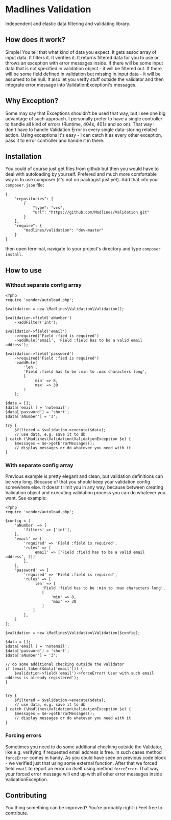 # Madlines Validation
Independent and elastic data filtering and validating library.

## How does it work?
Simple!
You tell that what kind of data you expect.
It gets assoc array of input data. It filters it. It verifies it.
It returns filtered data for you to use or throws an exception with error messages inside.
If there will be some input data that is not specified in validation object - it will be filtered out.
If there will be some field defined in validation but missing in input data - it will be assumed to be null.
It also let you verify stuff outside the validator and then integrate error message into ValidationExceptioni's messages.

## Why Exception?

Some may say that Exceptions shouldn't be used that way, but I see one big advantage of such approach.
I personally prefer to have a single controller to handle all kind of errors (Runtime, 404s, 401s and so on).
That way I don't have to handle Validation Error in every single data-storing related action.
Using exceptions it's easy - I can catch it as every other exception, pass it to error controller and handle
it in there.

## Installation

You could of course just get files from github but then you would have to deal with autoloading by yourself.
Prefered and much more comfortable way is to use composer (it's not on packagist just yet).
Add that into your `composer.json` file:

```
{                                                                                                                                                                                                              
    "repositories": [
        {
            "type": "vcs",
            "url": "https://github.com/Madlines/Validation.git"
        }
    ],
    "require": {
        "madlines/validation": "dev-master"
    }
}

```

then open terminal, navigate to your project's directory and type
`composer install`.

## How to use
### Without separate config array

```
<?php                                                                                                                                                                                                          
require 'vendor/autoload.php';                                               
                                                                               
$validation = new \Madlines\Validation\Validation();                                                   
                                                                                                       
$validation->field('aNumber')                                                                          
    ->addFilter('int');                                                                                
                                                                                                       
$validation->field('email')                                                                            
    ->required('Field :fied is required')     
    ->addRule('email', 'Field :field has to be a valid email address');                                
                                                                                                       
$validation->field('password')                                                                         
    ->required('Field :fied is required')                                                              
    ->addRule(                                                                                         
        'len',                                                                                         
        'Field :field has to be :min to :max characters long',                                         
        [                                                                                              
            'min' => 8,                                                                                
            'max' => 30                                                                                
        ]                                                                                              
    );                                                                                                 
                                                                                                       
$data = [];                                                                                            
$data['email'] = 'notemail';                                                                           
$data['password'] = 'short';                                                                           
$data['aNumber'] = '3';                                                                                
                                                                                                       
try {                                                                                                  
    $filtered = $validation->execute($data);                                                           
    // use data, e.g. save it to db                                                                    
} catch (\Madlines\Validation\ValidationException $e) {                                                
    $messages = $e->getErrorMessages();                                                                
    // display messages or do whatever you need with it                                                
} 
```

### With separate config array

Previous example is pretty elegant and clean, but validation definitions can be very long.
Because of that you should keep your validation config somewhere else. It doesn't limit you
in any way, because between creating Validation object and executing validation process
you can do whatever you want. See example:

```
<?php                                                                                                                                                                                                          
require 'vendor/autoload.php';

$config = [ 
    'aNumber' => [
        'filters' => ['int'],
    ],  
    'email' => [
        'required' => 'Field :field is required',
        'rules' => [
            'email' => ['Field :field has to be a valid email address', []] 
        ],  
    ],  
    'password' => [
        'required' => 'Field :field is required',
        'rules' => [
            'len' => [
                'Field :field has to be :min to :max characters long',
                [   
                    'min' => 8,
                    'max' => 30
                ]   
            ]   
        ],  
    ]   
];

$validation = new \Madlines\Validation\Validation($config);

$data = []; 
$data['email'] = 'notemail';
$data['password'] = 'short';
$data['aNumber'] = '3';

// do some additional checking outside the validator
if (email_taken($data['email'])) {
    $validation->field('email')->forceError('User with such email address is already registered');
}


try {
    $filtered = $validation->execute($data);
    // use data, e.g. save it to db
} catch (\Madlines\Validation\ValidationException $e) {
    $messages = $e->getErrorMessages();
    // display messages or do whatever you need with it
}

```

### Forcing errors

Sometimes you need to do some additional checking outside the Validator, like e.g. verifying if
requested email address is free. In such cases method `forceError` comes in handy.
As you could have seen on previous code block - we verified just that using some external function.
After that we forced field `email` to report an error on itself using method `forceError`. That way
your forced error message will end up with all other error messages inside ValidationException.

## Contributing

You thing something can be improved? You're probably right :)
Feel free to contribute.
